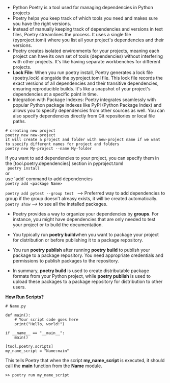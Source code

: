 - Python Poetry is a tool used for managing dependencies in Python projects
- Poetry helps you keep track of which tools you need and makes sure you have the right versions.
- Instead of manually keeping track of dependencies and versions in text files, Poetry streamlines the process. It uses a single file (pyproject.toml) where you list all your project's dependencies and their versions.  
- Poetry creates isolated environments for your projects, meaning each project can have its own set of tools (dependencies) without interfering with other projects. It's like having separate workbenches for different projects.
- **Lock File:** When you run poetry install, Poetry generates a lock file (poetry.lock) alongside the pyproject.toml file. This lock file records the exact versions of all dependencies and their transitive dependencies, ensuring reproducible builds. It's like a snapshot of your project's dependencies at a specific point in time.
- Integration with Package Indexes: Poetry integrates seamlessly with popular Python package indexes like PyPI (Python Package Index) and allows you to specify dependencies from other sources as well. You can also specify dependencies directly from Git repositories or local file paths.

```
# creating new project  
poetry new new-project  
it will create a project and folder with new-project name if we want to specify different names for project and folders
poetry new My-project --name My-folder
```
If you want to add dependencies to your project, you can specify them in the [tool.poetry.dependencies] section in pyproject.toml  
`
poetry install`  
or   
use 'add' command  to add dependencies  
`poetry add <package Name> `  

`poetry add pytest --group test ` --> Preferred way to add dependencies to group if the group doesn't alreasy exists, it will be created automatically.  
 ` poetry show ` --> to see all the installed packages.  
- Poetry provides a way to organize your dependencies by **groups**. For instance, you might have dependencies that are only needed to test your project or to build the documentation.  

-  You typically run **poetry build**when you want to package your project for distribution or before publishing it to a package repository.
-  You run **poetry publish** after running **poetry build** to publish your package to a package repository. You need appropriate credentials and permissions to publish packages to the repository.
-  In summary, **poetry build** is used to create distributable package formats from your Python project, while **poetry publish** is used to upload these packages to a package repository for distribution to other users. 

**How Run Scripts?**
```
# Name.py

def main():
    # Your script code goes here
    print("Hello, world!")

if __name__ == "__main__":
    main()
```
```
[tool.poetry.scripts]
my_name_script = "Name:main"
```
This tells Poetry that when the script **my_name_script** is executed, it should call the **main** function from the **Name** module.  

`>> poetry run my_name_script
`


